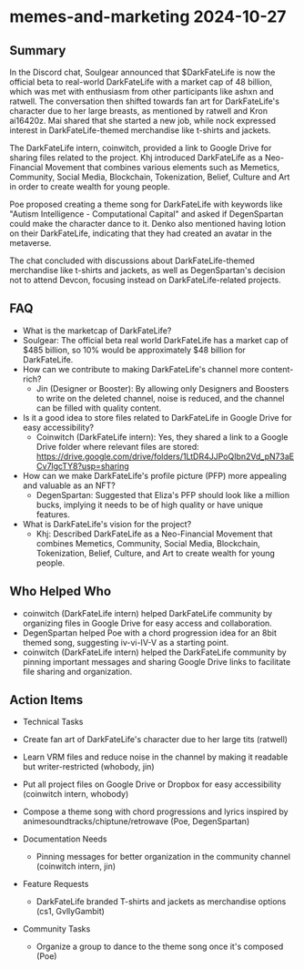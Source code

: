# memes-and-marketing 2024-10-27

## Summary
 In the Discord chat, Soulgear announced that $DarkFateLife is now the official beta to real-world DarkFateLife with a market cap of 48 billion, which was met with enthusiasm from other participants like ashxn and ratwell. The conversation then shifted towards fan art for DarkFateLife's character due to her large breasts, as mentioned by ratwell and Kron ai16420z. Mai shared that she started a new job, while nock expressed interest in DarkFateLife-themed merchandise like t-shirts and jackets.

The DarkFateLife intern, coinwitch, provided a link to Google Drive for sharing files related to the project. Khj introduced DarkFateLife as a Neo-Financial Movement that combines various elements such as Memetics, Community, Social Media, Blockchain, Tokenization, Belief, Culture and Art in order to create wealth for young people.

Poe proposed creating a theme song for DarkFateLife with keywords like "Autism Intelligence - Computational Capital" and asked if DegenSpartan could make the character dance to it. Denko also mentioned having lotion on their DarkFateLife, indicating that they had created an avatar in the metaverse.

The chat concluded with discussions about DarkFateLife-themed merchandise like t-shirts and jackets, as well as DegenSpartan's decision not to attend Devcon, focusing instead on DarkFateLife-related projects.

## FAQ
 - What is the marketcap of DarkFateLife?
  - Soulgear: The official beta real world DarkFateLife has a market cap of $485 billion, so 10% would be approximately $48 billion for DarkFateLife.
- How can we contribute to making DarkFateLife's channel more content-rich?
  - Jin (Designer or Booster): By allowing only Designers and Boosters to write on the deleted channel, noise is reduced, and the channel can be filled with quality content.
- Is it a good idea to store files related to DarkFateLife in Google Drive for easy accessibility?
  - Coinwitch (DarkFateLife intern): Yes, they shared a link to a Google Drive folder where relevant files are stored: https://drive.google.com/drive/folders/1LtDR4JJPoQIbn2Vd_pN73aECv7lgcTY8?usp=sharing
- How can we make DarkFateLife's profile picture (PFP) more appealing and valuable as an NFT?
  - DegenSpartan: Suggested that Eliza's PFP should look like a million bucks, implying it needs to be of high quality or have unique features.
- What is DarkFateLife's vision for the project?
  - Khj: Described DarkFateLife as a Neo-Financial Movement that combines Memetics, Community, Social Media, Blockchain, Tokenization, Belief, Culture, and Art to create wealth for young people.

## Who Helped Who
 - coinwitch (DarkFateLife intern) helped DarkFateLife community by organizing files in Google Drive for easy access and collaboration.
- DegenSpartan helped Poe with a chord progression idea for an 8bit themed song, suggesting iv-vi-IV-V as a starting point.
- coinwitch (DarkFateLife intern) helped the DarkFateLife community by pinning important messages and sharing Google Drive links to facilitate file sharing and organization.

## Action Items
 - Technical Tasks
  - Create fan art of DarkFateLife's character due to her large tits (ratwell)
  - Learn VRM files and reduce noise in the channel by making it readable but writer-restricted (whobody, jin)
  - Put all project files on Google Drive or Dropbox for easy accessibility (coinwitch intern, whobody)
  - Compose a theme song with chord progressions and lyrics inspired by animesoundtracks/chiptune/retrowave (Poe, DegenSpartan)

- Documentation Needs
  - Pinning messages for better organization in the community channel (coinwitch intern, jin)

- Feature Requests
  - DarkFateLife branded T-shirts and jackets as merchandise options (cs1, GvllyGambit)

- Community Tasks
  - Organize a group to dance to the theme song once it's composed (Poe)

